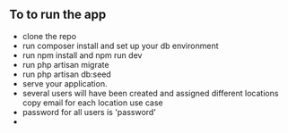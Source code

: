 
## To to run the app

- clone the repo
- run composer install and set up your db environment
- run npm install and npm run dev
- run php artisan migrate
- run php artisan db:seed
- serve your application.
- several users will have been created and assigned different locations copy email for each location use case
- password for all users is  'password'
- 
